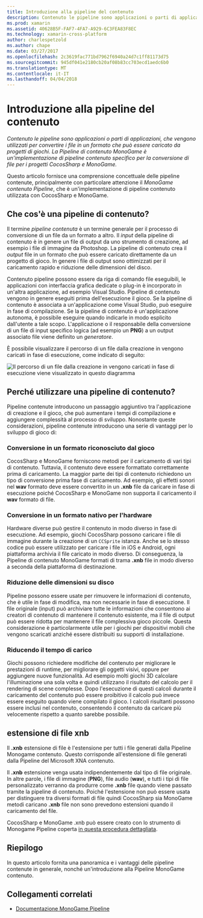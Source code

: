 ```yaml
---
title: Introduzione alla pipeline del contenuto
description: Contenuto le pipeline sono applicazioni o parti di applicazioni, che vengono utilizzati per convertire i file in un formato che può essere caricato da progetti di giochi. La Pipeline di contenuto MonoGame è un'implementazione di pipeline contenuto specifico per la conversione di file per i progetti CocosSharp e MonoGame.
ms.prod: xamarin
ms.assetid: 40628B5F-FAF7-4FA7-A929-6C3FEA83F8EC
ms.technology: xamarin-cross-platform
author: charlespetzold
ms.author: chape
ms.date: 03/27/2017
ms.openlocfilehash: 2c3619fac771bd7962f6940a24d7c1ff81173d75
ms.sourcegitcommit: 945df041e2180cb20af08b83cc703ecd1aedc6b0
ms.translationtype: MT
ms.contentlocale: it-IT
ms.lasthandoff: 04/04/2018
---
```

# <a name="introduction-to-content-pipelines"></a>Introduzione alla pipeline del contenuto

_Contenuto le pipeline sono applicazioni o parti di applicazioni, che vengono utilizzati per convertire i file in un formato che può essere caricato da progetti di giochi. La Pipeline di contenuto MonoGame è un'implementazione di pipeline contenuto specifico per la conversione di file per i progetti CocosSharp e MonoGame._

Questo articolo fornisce una comprensione concettuale delle pipeline contenute, principalmente con particolare attenzione il *MonoGame contenuto Pipeline*, che è un'implementazione di pipeline contenuto utilizzata con CocosSharp e MonoGame.


## <a name="what-is-a-content-pipeline"></a>Che cos'è una pipeline di contenuto?

Il termine *pipeline contenuta* è un termine generale per il processo di conversione di un file da un formato a altro. Il *input* della pipeline di contenuto è in genere un file di output da uno strumento di creazione, ad esempio i file di immagine da Photoshop. La pipeline di contenuto crea il *output* file in un formato che può essere caricato direttamente da un progetto di gioco. In genere i file di output sono ottimizzati per il caricamento rapido e riduzione delle dimensioni del disco.

Contenuto pipeline possono essere da riga di comando file eseguibili, le applicazioni con interfaccia grafica dedicate o plug-in è incorporato in un'altra applicazione, ad esempio Visual Studio. Pipeline di contenuto vengono in genere eseguiti prima dell'esecuzione il gioco. Se la pipeline di contenuto è associata a un'applicazione come Visual Studio, può eseguire in fase di compilazione. Se la pipeline di contenuto è un'applicazione autonoma, è possibile eseguire quando indicarle in modo esplicito dall'utente a tale scopo. L'applicazione o il responsabile della conversione di un file di input specifico logica (ad esempio un **PNG**) a un output associato file viene definito un *generatore*. 

È possibile visualizzare il percorso di un file dalla creazione in vengono caricati in fase di esecuzione, come indicato di seguito:

![](introduction-images/image1.png "Il percorso di un file dalla creazione in vengono caricati in fase di esecuzione viene visualizzato in questo diagramma")

## <a name="why-use-a-content-pipeline"></a>Perché utilizzare una pipeline di contenuto?

Pipeline contenute introducono un passaggio aggiuntivo tra l'applicazione di creazione e il gioco, che può aumentare i tempi di compilazione e aggiungere complessità al processo di sviluppo. Nonostante queste considerazioni, pipeline contenute introducono una serie di vantaggi per lo sviluppo di gioco di:


### <a name="converting-to-a-format-understood-by-the-game"></a>Conversione in un formato riconosciuto dal gioco

CocosSharp e MonoGame forniscono metodi per il caricamento di vari tipi di contenuto. Tuttavia, il contenuto deve essere formattato correttamente prima di caricamento. La maggior parte dei tipi di contenuto richiedono un tipo di conversione prima fase di caricamento. Ad esempio, gli effetti sonori nel **wav** formato deve essere convertito in un **.xnb** file da caricare in fase di esecuzione poiché CocosSharp e MonoGame non supporta il caricamento il **wav** formato di file.


### <a name="converting-to-a-format-native-to-the-hardware"></a>Conversione in un formato nativo per l'hardware

Hardware diverse può gestire il contenuto in modo diverso in fase di esecuzione. Ad esempio, giochi CocosSharp possono caricare i file di immagine durante la creazione di un `CCSprite` istanza. Anche se lo stesso codice può essere utilizzato per caricare i file in iOS e Android, ogni piattaforma archivia il file caricato in modo diverso. Di conseguenza, la Pipeline di contenuto MonoGame formati di trama **.xnb** file in modo diverso a seconda della piattaforma di destinazione.


### <a name="reducing-size-on-disk"></a>Riduzione delle dimensioni su disco 

Pipeline possono essere usate per rimuovere le informazioni di contenuto, che è utile in fase di modifica, ma non necessarie in fase di esecuzione. Il file originale (input) può archiviare tutte le informazioni che consentono ai creatori di contenuto di mantenere il contenuto esistente, ma il file di output può essere ridotta per mantenere il file complessiva gioco piccole. Questa considerazione è particolarmente utile per i giochi per dispositivi mobili che vengono scaricati anziché essere distribuiti su supporti di installazione.


### <a name="reducing-load-time"></a>Riducendo il tempo di carico

Giochi possono richiedere modifiche del contenuto per migliorare le prestazioni di runtime, per migliorare gli oggetti visivi, oppure per aggiungere nuove funzionalità. Ad esempio molti giochi 3D calcolare l'illuminazione una sola volta e quindi utilizzano il risultato del calcolo per il rendering di scene complesse. Dopo l'esecuzione di questi calcoli durante il caricamento del contenuto può essere proibitivo il calcolo può invece essere eseguito quando viene compilato il gioco. I calcoli risultanti possono essere inclusi nel contenuto, consentendo il contenuto da caricare più velocemente rispetto a quanto sarebbe possibile. 


## <a name="xnb-file-extension"></a>estensione di file xnb

Il **.xnb** estensione di file è l'estensione per tutti i file generati dalla Pipeline Monogame contenuto. Questo corrisponde all'estensione di file generati dalla Pipeline del Microsoft XNA contenuto.

Il **.xnb** estensione venga usata indipendentemente dal tipo di file originale. In altre parole, i file di immagine (**PNG**), file audio (**wav**), e tutti i tipi di file personalizzato verranno da produrre come **.xnb** file quando viene passato tramite la pipeline di contenuto. Poiché l'estensione non può essere usata per distinguere tra diversi formati di file quindi CocosSharp sia MonoGame metodi caricano **.xnb** file non sono prevedono estensioni quando il caricamento del file.

CocosSharp e MonoGame .xnb può essere creato con lo strumento di Monogame Pipeline coperta [in questa procedura dettagliata](~/graphics-games/cocossharp/content-pipeline/walkthrough.md).


## <a name="summary"></a>Riepilogo

In questo articolo fornita una panoramica e i vantaggi delle pipeline contenute in generale, nonché un'introduzione alla Pipeline MonoGame contenuto.

## <a name="related-links"></a>Collegamenti correlati

- [Documentazione MonoGame Pipeline](http://www.monogame.net/documentation/?page=Pipeline)
